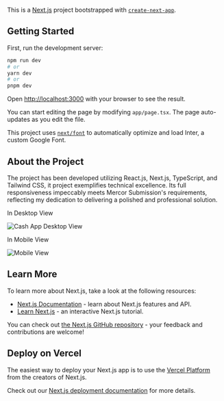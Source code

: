 This is a [Next.js](https://nextjs.org/) project bootstrapped with [`create-next-app`](https://github.com/vercel/next.js/tree/canary/packages/create-next-app).

## Getting Started

First, run the development server:

```bash
npm run dev
# or
yarn dev
# or
pnpm dev
```

Open [http://localhost:3000](http://localhost:3000) with your browser to see the result.

You can start editing the page by modifying `app/page.tsx`. The page auto-updates as you edit the file.

This project uses [`next/font`](https://nextjs.org/docs/basic-features/font-optimization) to automatically optimize and load Inter, a custom Google Font.

## About the Project

The project has been developed utilizing React.js, Next.js, TypeScript, and Tailwind CSS, it project exemplifies technical excellence. Its full responsiveness impeccably meets Mercor Submission's requirements, reflecting my dedication to delivering a polished and professional solution.

In Desktop View

![Cash App Desktop View](https://github.com/UTSAV18/Cash-App-Mercor/assets/82526231/8f7a0905-c086-4731-8672-bed6f9dea0ae)

In Mobile View

![Mobile View](https://github.com/UTSAV18/Cash-App-Mercor/assets/82526231/9720f8c3-5dd1-46cd-b21b-c99024f09188)



## Learn More

To learn more about Next.js, take a look at the following resources:

- [Next.js Documentation](https://nextjs.org/docs) - learn about Next.js features and API.
- [Learn Next.js](https://nextjs.org/learn) - an interactive Next.js tutorial.

You can check out [the Next.js GitHub repository](https://github.com/vercel/next.js/) - your feedback and contributions are welcome!

## Deploy on Vercel

The easiest way to deploy your Next.js app is to use the [Vercel Platform](https://vercel.com/new?utm_medium=default-template&filter=next.js&utm_source=create-next-app&utm_campaign=create-next-app-readme) from the creators of Next.js.

Check out our [Next.js deployment documentation](https://nextjs.org/docs/deployment) for more details.
